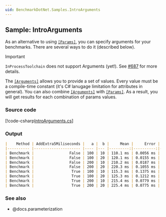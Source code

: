 ```yaml
---
uid: BenchmarkDotNet.Samples.IntroArguments
---
```


## Sample: IntroArguments

As an alternative to using [`[Params]`](xref:BenchmarkDotNet.Attributes.ParamsAttribute),
  you can specify arguments for your benchmarks.
There are several ways to do it (described below). 


> [!IMPORTANT]
> `InProcessToolchain` does not support Arguments (yet!).
> See [#687](https://github.com/dotnet/BenchmarkDotNet/issues/687) for more details. 

The [`[Arguments]`](xref:BenchmarkDotNet.Attributes.ArgumentsAttribute) allows you to provide a set of values.
Every value must be a compile-time constant (it's C# lanugage limitation for attributes in general).
You can also combine
  [`[Arguments]`](xref:BenchmarkDotNet.Attributes.ArgumentsAttribute) with
  [`[Params]`](xref:BenchmarkDotNet.Attributes.ParamsAttribute).
As a result, you will get results for each combination of params values.

### Source code

[!code-csharp[IntroArguments.cs](../../../samples/BenchmarkDotNet.Samples/IntroArguments.cs)]

### Output

```markdown
|    Method | AddExtra5Miliseconds |   a |  b |     Mean |     Error |    StdDev |
|---------- |--------------------- |---- |--- |---------:|----------:|----------:|
| Benchmark |                False | 100 | 10 | 110.1 ms | 0.0056 ms | 0.0044 ms |
| Benchmark |                False | 100 | 20 | 120.1 ms | 0.0155 ms | 0.0138 ms |
| Benchmark |                False | 200 | 10 | 210.2 ms | 0.0187 ms | 0.0175 ms |
| Benchmark |                False | 200 | 20 | 220.3 ms | 0.1055 ms | 0.0986 ms |
| Benchmark |                 True | 100 | 10 | 115.3 ms | 0.1375 ms | 0.1286 ms |
| Benchmark |                 True | 100 | 20 | 125.3 ms | 0.1212 ms | 0.1134 ms |
| Benchmark |                 True | 200 | 10 | 215.4 ms | 0.0779 ms | 0.0691 ms |
| Benchmark |                 True | 200 | 20 | 225.4 ms | 0.0775 ms | 0.0725 ms | 
```

### See also

* @docs.parameterization